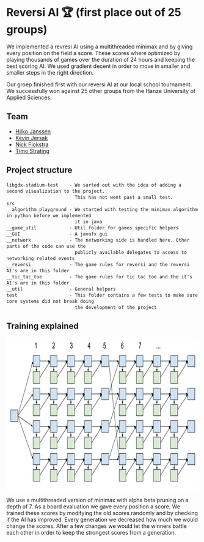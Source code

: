 # Reversi AI :trophy: (first place out of 25 groups)

We implemented a revresi AI using a multithreaded minimax and by giving every position on the field a score.
These scores where optimized by playing thousands of games over the duration of 24 hours and keeping the best scoring AI.
We used gradient decent in order to move in smaller and smaller steps in the right direction.

Our groep finished first with our reversi AI at our local school tournament. We successfully won against 25 other groups from the Hanze University of Applied Sciences.

## Team

* [Hilko Janssen](https://github.com/hilkojj)
* [Kevin Jersak](https://github.com/Fjjersak)
* [Nick Flokstra](https://github.com/NickFlok)
* [Timo Strating](https://github.com/timostrating)

## Project structure
```
libgdx-stadium-test    - We sarted out with the idea of adding a second visualization to the project.
                         This has not went past a small test.
src
__algorithm_playground - We started with testing the minimax algorithm in python before we implemented
                         it in java
__game_util            - Util folder for games specific helpers
__GUI                  - A javafx gui
__network              - The networking side is handled here. Other parts of the code can use the
                         publicly available delegates to access to networking related events
__reversi              - The game rules for reversi and the reversi AI's are in this folder
__tic_tac_toe          - The game rules for tic tac toe and the it's AI's are in this folder
__util                 - General helpers
test                   - This folder contains a few tests to make sure core systems did not break doing
                         the development of the project
```
## Training explained


<p align="center">
  <img src="https://raw.githubusercontent.com/timostrating/reversi_ai/master/img/learning.png" alt="learning" width="700" height="400">
</p>

We use a multithreaded version of minimax with alpha beta pruning on a depth of 7. As a board evaluation we gave every position a score. We trained these scores by modifying the old scores randomly and by checking if the AI has improved. Every generation we decreased how much we would change the scores. After a few changes we would let the winners battle each other in order to keep the strongest scores from a generation.
